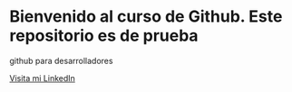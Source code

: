 # Bienvenido al curso de Github. Este repositorio es de prueba

github para desarrolladores

[Visita mi LinkedIn](www.linkedin.com/in/césar-rivas-téllez-953a12183)


